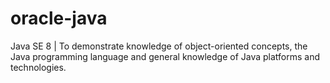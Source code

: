 # oracle-java
 Java SE 8 | To demonstrate knowledge of object-oriented concepts, the Java programming language and general knowledge of Java platforms and technologies.
